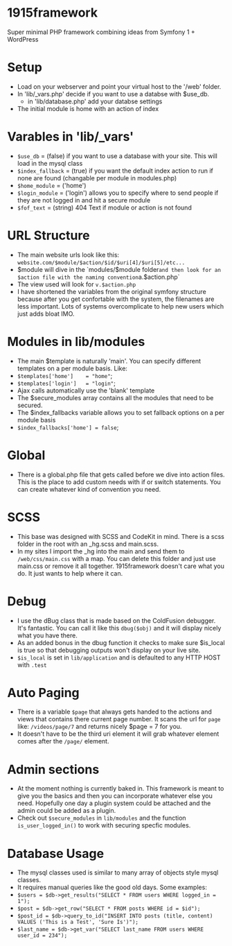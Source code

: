 # 1915framework
Super minimal PHP framework combining ideas from Symfony 1 + WordPress

# Setup
- Load on your webserver and point your virtual host to the '/web' folder.
- In 'lib/_vars.php' decide if you want to use a databse with $use_db.
  - in 'lib/database.php' add your databse settings
- The initial module is home with an action of index

# Varables in 'lib/_vars'
- `$use_db` = (false) if you want to use a database with your site. This will load in the mysql class
- `$index_fallback` = (true) if you want the default index action to run if none are found (changable per module in modules.php)
- `$home_module` = ('home') 
- `$login_module` = ('login') allows you to specify where to send people if they are not logged in and hit a secure module
- `$fof_text` = (string) 404 Text if module or action is not found

# URL Structure
- The main website urls look like this: `website.com/$module/$action/$id/$uri[4]/$uri[5]/etc...`
- $module will dive in the `modules/$module folder` and then look for an $action file with the naming convention `a.$action.php`
- The view used will look for `v.$action.php`
- I have shortened the variables from the original symfony structure because after you get confortable with the system, the filenames are less important. Lots of systems overcomplicate to help new users which just adds bloat IMO.

# Modules in lib/modules
- The main $template is naturally 'main'. You can specify different templates on a per module basis. Like:
-   `$templates['home']    = "home"`;
-   `$templates['login']   = "login"`;
- Ajax calls automatically use the 'blank' template
- The $secure_modules array contains all the modules that need to be secured.
- The $index_fallbacks variable allows you to set fallback options on a per module basis
-   `$index_fallbacks['home'] = false`;

# Global
- There is a global.php file that gets called before we dive into action files. This is the place to add custom needs with if or switch statements. You can create whatever kind of convention you need.

# SCSS
- This base was designed with SCSS and CodeKit in mind. There is a scss folder in the root with an _hg.scss and main.scss.
- In my sites I import the _hg into the main and send them to `/web/css/main.css` with a map. You can delete this folder and just use main.css or remove it all together. 1915framework doesn't care what you do. It just wants to help where it can.

# Debug
- I use the dBug class that is made based on the ColdFusion debugger. It's fantastic. You can call it like this `dbug($obj)` and it will display nicely what you have there.
- As an added bonus in the dbug function it checks to make sure $is_local is true so that debugging outputs won't display on your live site.
-   `$is_local` is set in `lib/application` and is defaulted to any HTTP HOST with `.test`

# Auto Paging
- There is a variable `$page` that always gets handed to the actions and views that contains there current page number. It scans the url for `page` like: `/videos/page/7` and returns nicely $page = 7 for you. 
- It doesn't have to be the third uri element it will grab whatever element comes after the `/page/` element.

# Admin sections
- At the moment nothing is currently baked in. This framework is meant to give you the basics and then you can incorporate whatever else you need. Hopefully one day a plugin system could be attached and the admin could be added as a plugin.
- Check out `$secure_modules` in `lib/modules` and the function `is_user_logged_in()` to work with securing specfic modules.

# Database Usage
- The mysql classes used is similar to many array of objects style mysql classes. 
- It requires manual queries like the good old days. Some examples:
-   `$users = $db->get_results("SELECT * FROM users WHERE logged_in = 1");`
-   `$post = $db->get_row("SELECT * FROM posts WHERE id = $id");`
-   `$post_id = $db->query_to_id("INSERT INTO posts (title, content) VALUES ('This is a Test', 'Sure Is')");`
-   `$last_name = $db->get_var("SELECT last_name FROM users WHERE user_id = 234");`
